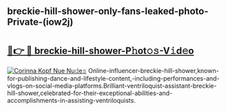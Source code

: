 ## breckie-hill-shower-only-fans​-leaked-photo​-Private-(iow2j)


# <h2><a href="https://mediaupload.pro?title=breckie-hill-shower&ref=git">🔗👉 🔴 breckie-hill-shower-P𝚑ot𝚘𝚜-V𝚒d𝚎o</a></h2>

[![Corinna Kopf Nue Nu𝚍e𝚜](https://i.imgur.com/0qMVB7G.gif)](https://mediaupload.pro?title=breckie-hill-shower&ref=git)
Online-influencer-breckie-hill-shower,known-for-publishing-dance-and-lifestyle-content,-including-performances-and-vlogs-on-social-media-platforms.Brilliant-ventriloquist-assistant-breckie-hill-shower,celebrated-for-their-exceptional-abilities-and-accomplishments-in-assisting-ventriloquists.  